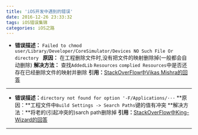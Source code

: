 ```yaml
---
title: 'iOS开发中遇到的错误'
date: 2016-12-26 23:33:32
tags: iOS错误集锦
categories: iOS之路
---
```


* **错误描述：** `Failed to chmod user/Library/Developer/CoreSimulator/Devices NO Such File Or directory `
**原因：** 在工程删除文件时,没有把文件的映射删除掉(一般都会自动删除)
**解决方法：** 查找`AddedLib` `Resources` `complied Resources`中是否还存在已经删除文件的映射并删除
**引用：**[StackOverFlow中Vikas Mishra的回答](http://stackoverflow.com/questions/40485155/failed-to-chmod-user-library-developer-coresimulator-devices-no-such-file-or-dir/40656606)
____
* **错误描述：**`directory not found for option '-F/Applications/···`
**原因：**工程文件中`Build Settings -> Search Paths`键的值有冲突
**解决方法：**将老的(引起冲突的)sarch path删除掉
**引用：**[StackOverFlow中King-Wizard的回答](http://stackoverflow.com/questions/30827022/xcode-7-library-search-path-warning)
____
